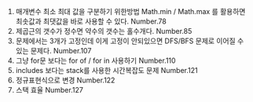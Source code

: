 1. 매개변수 최소 최대 값을 구분하기 위한방법 Math.min / Math.max 를 활용하면 최솟값과 최댓값을 바로 사용할 수 있다. Number.78
2. 제곱근의 갯수가 정수면 약수의 갯수는 홀수개다. Number.85
3. 문제에서는 3개가 고정인데 이게 고정이 안되있으면 DFS/BFS 문제로 이어질 수 있는 문제다. Number.107
4. 그냥 for문 보다는 for of / for in 사용하기 Number.110
5. includes 보다는 stack를 사용한 시간복잡도 문제 Number.121
6. 정규표현식으로 변경 Number.122
7. 스택 효율 Number.127